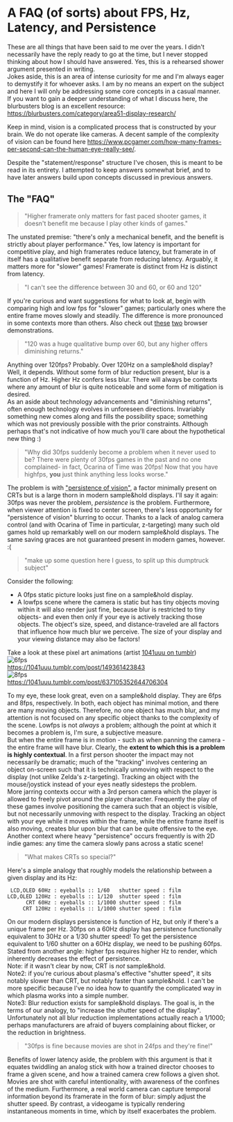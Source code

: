 # A FAQ (of sorts) about FPS, Hz, Latency, and Persistence

These are all things that have been said to me over the years. I didn't necessarily have the reply ready to go at the time, but I never stopped thinking about how I should have answered. Yes, this is a rehearsed shower argument presented in writing.  
Jokes aside, this is an area of intense curiosity for me and I'm always eager to demystify it for whoever asks. I am by no means an expert on the subject and here I will only be addressing some core concepts in a casual manner. If you want to gain a deeper understanding of what I discuss here, the blurbusters blog is an excellent resource: <https://blurbusters.com/category/area51-display-research/>

Keep in mind, vision is a complicated process that is constructed by your brain. We do not operate like cameras. A decent sample of the complexity of vision can be found here <https://www.pcgamer.com/how-many-frames-per-second-can-the-human-eye-really-see/>.

Despite the "statement/response" structure I've chosen, this is meant to be read in its entirety. I attempted to keep answers somewhat brief, and to have later answers build upon concepts discussed in previous answers.

## The "FAQ"

> "Higher framerate only matters for fast paced shooter games, it doesn't benefit me because I play other kinds of games."

The unstated premise: "there's only a mechanical benefit, and the benefit is strictly about player performance." Yes, low latency is important for competitive play, and high framerates reduce latency, but framerate in of itself has a qualitative benefit separate from reducing latency. Arguably, it matters more for "slower" games! Framerate is distinct from Hz is distinct from latency.


> "I can't see the difference between 30 and 60, or 60 and 120"

If you're curious and want suggestions for what to look at, begin with comparing high and low fps for "slower" games; particularly ones where the entire frame moves slowly and steadily. The difference is more pronounced in some contexts more than others. Also check out [these][1] [two][2] browser demonstrations.


> "120 was a huge qualitative bump over 60, but any higher offers diminishing returns."

Anything over 120fps? Probably. Over 120Hz on a sample&hold display? Well, it depends. Without some form of blur reduction present, blur is a function of Hz. Higher Hz confers less blur. There will always be contexts where any amount of blur is quite noticeable and some form of mitigation is desired.  
As an aside about technology advancements and "diminishing returns", often enough technology evolves in unforeseen directions. Invariably something new comes along and fills the possibility space; something which was not previously possible with the prior constraints. Although perhaps that's not indicative of how much you'll care about the hypothetical new thing :)


> "Why did 30fps suddenly become a problem when it never used to be? There were plenty of 30fps games in the past and no one complained- in fact, Ocarina of Time was 20fps! Now that you have highfps, **you** just think anything less looks worse."

The problem is with ["persistence of vision"][3], a factor minimally present on CRTs but is a large thorn in modern sample&hold displays. I'll say it again: 30fps was never the problem, _persistence_ is the problem. Furthermore, when viewer attention is fixed to center screen, there's less opportunity for "persistence of vision" blurring to occur. Thanks to a lack of analog camera control (and with Ocarina of Time in particular, z-targeting) many such old games hold up remarkably well on our modern sample&hold displays. The same saving graces are not guaranteed present in modern games, however. :(


> "make up some question here I guess, to split up this dumptruck subject"

Consider the following:  
- A 0fps static picture looks just fine on a sample&hold display.
- A lowfps scene where the camera is static but has tiny objects moving within it will also render just fine, because blur is restricted to tiny objects- and even then only if your eye is actively tracking those objects. The object's size, speed, and distance-traveled are all factors that influence how much blur we perceive. The size of your display and your viewing distance may also be factors!

Take a look at these pixel art animations (artist [1041uuu on tumblr](https://1041uuu.tumblr.com))  
![6fps](https://ghcdn.rawgit.org/AeliusSaionji/aeliussaionji.github.io/bc2563e6af7a2b351a0f73c97247c6217d1fa4a1/2021-07-20.1%20A%20FAQ%20about%20FPS%20Hz%20Latency%20%26%20Peristence/1041uuu_6fps.gif)  
<https://1041uuu.tumblr.com/post/149361423843>  
![8fps](https://ghcdn.rawgit.org/AeliusSaionji/aeliussaionji.github.io/bc2563e6af7a2b351a0f73c97247c6217d1fa4a1/2021-07-20.1%20A%20FAQ%20about%20FPS%20Hz%20Latency%20%26%20Peristence/1041uuu_8fps.gif)  
<https://1041uuu.tumblr.com/post/637105352644706304>  

To my eye, these look great, even on a sample&hold display. They are 6fps and 8fps, respectively. In both, each object has minimal motion, and there are many moving objects. Therefore, no one object has much blur, and my attention is not focused on any specific object thanks to the complexity of the scene. Lowfps is not _always_ a problem; although the point at which it becomes a problem is, I'm sure, a subjective measure.  
But when the entire frame is in motion - such as when panning the camera - the entire frame will have blur. Clearly, the **extent to which this is a problem is highly contextual**. In a first person shooter the impact may not necessarily be dramatic; much of the "tracking" involves centering an object on-screen such that it is technically unmoving with respect to the display (not unlike Zelda's z-targeting). Tracking an object with the mouse/joystick instead of your eyes neatly sidesteps the problem.  
More jarring contexts occur with a 3rd person camera which the player is allowed to freely pivot around the player character. Frequently the play of these games involve positioning the camera such that an object is visible, but not necessarily unmoving with respect to the display. Tracking an object with your eye while it moves within the frame, while the entire frame itself is also moving, creates blur upon blur that can be quite offensive to the eye.
Another context where heavy "persistence" occurs frequently is with 2D indie games: any time the camera slowly pans across a static scene!


> "What makes CRTs so special?"

Here's a simple analogy that roughly models the relationship between a given display and its Hz:
```
 LCD,OLED 60Hz : eyeballs :: 1/60   shutter speed : film
LCD,OLED 120Hz : eyeballs :: 1/120  shutter speed : film
      CRT 60Hz : eyeballs :: 1/1000 shutter speed : film
     CRT 120Hz : eyeballs :: 1/1000 shutter speed : film
```
On our modern displays persistence is function of Hz, but only if there's a unique frame per Hz. 30fps on a 60Hz display has persistence functionally equivalent to 30Hz or a 1/30 shutter speed! To get the persistence equivalent to 1/60 shutter on a 60Hz display, we need to be pushing 60fps.  
Stated from another angle: higher fps requires higher Hz to render, which inherently decreases the effect of persistence.  
Note: if it wasn't clear by now, CRT is _not_ sample&hold.  
Note2: if you're curious about plasma's effective "shutter speed", it sits notably slower than CRT, but notably faster than sample&hold. I can't be more specific because I've no idea how to quantify the complicated way in which plasma works into a simple number.  
Note3: Blur reduction exists for sample&hold displays. The goal is, in the terms of our analogy, to "increase the shutter speed of the display". Unfortunately not all blur reduction implementations actually reach a 1/1000; perhaps manufacturers are afraid of buyers complaining about flicker, or the reduction in brightness.


> "30fps is fine because movies are shot in 24fps and they're fine!"

Benefits of lower latency aside, the problem with this argument is that it equates twiddling an analog stick with how a trained director chooses to frame a given scene, and how a trained camera crew follows a given shot. Movies are shot with careful intentionality, with awareness of the confines of the medium. Furthermore, a real world camera can capture temporal information beyond its framerate in the form of blur: simply adjust the shutter speed. By contrast, a videogame is typically rendering instantaneous moments in time, which by itself exacerbates the problem.


[1]: https://testufo.com/framerates#count=2&background=none&pps=240
[2]: https://testufo.com/framerates-versus#photo=bumblebee.jpg&pps=960&framepacingerror=0&direction=rtl&framerate=30&compare=2&showfps=1
[3]: https://blurbusters.com/gtg-versus-mprt-frequently-asked-questions-about-display-pixel-response/
